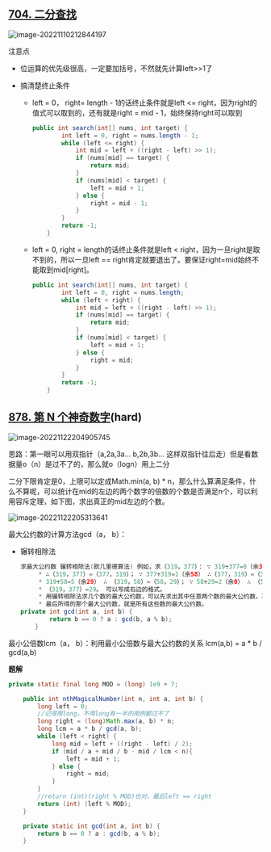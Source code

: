 ## [704. 二分查找](https://leetcode.cn/problems/binary-search/)

![image-20221110212844197](https://cdn.jsdelivr.net/gh/Miyuki7/image-host/blog-imgimage-20221110212844197.png)

注意点

* 位运算的优先级很高，一定要加括号，不然就先计算left>>1了

* 搞清楚终止条件

  * left = 0， right= length - 1的话终止条件就是left <= right，因为right的值式可以取到的，还有就是right = mid - 1，始终保持right可以取到

    ``` java
    public int search(int[] nums, int target) {
            int left = 0, right = nums.length - 1;
            while (left <= right) {
                int mid = left + ((right - left) >> 1);
                if (nums[mid] == target) {
                    return mid;
                }
                if (nums[mid] < target) {
                    left = mid + 1;
                } else {
                    right = mid - 1;
                }
            }
            return -1;
        }
    ```

  * left = 0, right = length的话终止条件就是left < right，因为一旦right是取不到的，所以一旦left == right肯定就要退出了。要保证right=mid始终不能取到mid[right]。

    ``` java
    public int search(int[] nums, int target) {
            int left = 0, right = nums.length;
            while (left < right) {
                int mid = left + ((right - left) >> 1);
                if (nums[mid] == target) {
                    return mid;
                }
                if (nums[mid] < target) {
                    left = mid + 1;
                } else {
                    right = mid;
                }
            }
            return -1;
        }
    ```

## [878. 第 N 个神奇数字](https://leetcode.cn/problems/nth-magical-number/)(hard)

![image-20221122204905745](https://cdn.jsdelivr.net/gh/Miyuki7/image-host/blog-imgimage-20221122204905745.png)

思路：第一眼可以用双指针（a,2a,3a...  b,2b,3b... 这样双指针往后走）但是看数据量o（n）是过不了的，那么就o（logn）用上二分

二分下限肯定是0，上限可以定成Math.min(a, b) * n，那么什么算满足条件，什么不算呢，可以统计在mid的左边的两个数字的倍数的个数是否满足n个，可以利用容斥定理，如下图，求出真正的mid左边的个数。

![image-20221122205313641](https://cdn.jsdelivr.net/gh/Miyuki7/image-host/blog-imgimage-20221122205313641.png)

最大公约数的计算方法gcd（a， b）：

* 辗转相除法

  ``` java
  求最大公约数 辗转相除法(欧几里德算法) 例如，求（319，377）： ∵ 319÷377=0（余319）
       * ∴（319，377）=（377，319）； ∵ 377÷319=1（余58） ∴（377，319）=（319，58）； ∵
       * 319÷58=5（余29） ∴ （319，58）=（58，29）； ∵ 58÷29=2（余0） ∴ （58，29）= 29； ∴
       * （319，377）=29。 可以写成右边的格式。
       * 用辗转相除法求几个数的最大公约数，可以先求出其中任意两个数的最大公约数，再求这个最大公约数与第三个数的最大公约数，依次求下去，直到最后一个数为止。
       * 最后所得的那个最大公约数，就是所有这些数的最大公约数。
  private int gcd(int a, int b) {
          return b == 0 ? a : gcd(b, a % b);
      }
  ```

最小公倍数lcm（a， b）：利用最小公倍数与最大公约数的关系 lcm(a,b) = a * b / gcd(a,b)

**题解**

``` java
private static final long MOD = (long) 1e9 + 7;

    public int nthMagicalNumber(int n, int a, int b) {
        long left = 0;
        //记得用long，不用long有一半的用例都过不了
        long right = (long)Math.max(a, b) * n;
        long lcm = a * b / gcd(a, b);
        while (left < right) {
            long mid = left + ((right - left) / 2);
            if (mid / a + mid / b - mid / lcm < n){
                left = mid + 1;
            } else {
                right = mid;
            }
        }
        //return (int)(right % MOD)也对，最后left == right
        return (int) (left % MOD);
    }

    private static int gcd(int a, int b) {
        return b == 0 ? a : gcd(b, a % b);
    }
```

